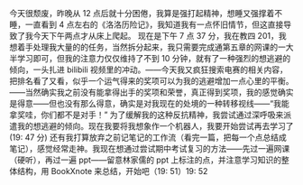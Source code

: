 今天很颓废，昨晚从 12 点后就十分困倦，我算是强打起精神，想睡又强撑着不睡，一直看到 4 点左右的《洛洛历险记》，我知道我有一点怀旧情节，但这直接导致了我今天下午两点才从床上爬起。
现在是下午 7 点 37 分，我在教四 201，我想着手处理我大量的的任务，当然拆分起来，我只需要完成通第五章的网课的一大半学习即可，但我的注意力仅仅维持了不到 10 分钟，就有了一种强烈的想逃避的倾向，一头扎进 bilibili 视频里的冲动。——今天我又疯狂搜索电赛的相关内容，把排名看了又看，似乎一个运气得来的奖项可以为我的逃避增加一点心里的平衡。——当然确实我之前没有能拿得出手的奖项和荣誉，真正得到奖项，我的感觉确实是得意——但也没有那么得意，确实是对我现在的处境的一种转移视线——“我能拿奖哇，你们都不是对手！”
为了缓解我的这种反抗精神，我尝试通过深呼吸来派遣我的想逃避的倾向。现在我要将我想象作一个机器人，我要开始尝试再去学习了 (19: 47 分)
还有我打算放弃之前记笔记的工作流（看完一篇，把每一个点总结成笔记），感觉经常走神。我现在想通过尝试期中考试复习的方法——先过一遍网课（硬听），再过一遍 ppt——留意林家儒的 ppt 上标注的点，并注意学习知识的整体结构，用 BookXnote 来总结，开始吧（19: 51）19: 52